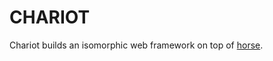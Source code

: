 CHARIOT
=======

Chariot builds an isomorphic web framework on top of
[horse](https://github.com/reddit/horse).
